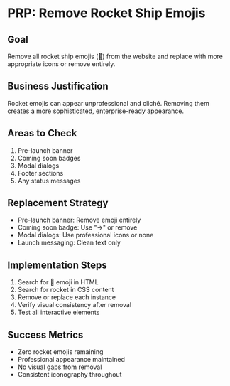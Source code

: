 # PRP: Remove Rocket Ship Emojis

## Goal
Remove all rocket ship emojis (🚀) from the website and replace with more appropriate icons or remove entirely.

## Business Justification
Rocket emojis can appear unprofessional and cliché. Removing them creates a more sophisticated, enterprise-ready appearance.

## Areas to Check
1. Pre-launch banner
2. Coming soon badges
3. Modal dialogs
4. Footer sections
5. Any status messages

## Replacement Strategy
- Pre-launch banner: Remove emoji entirely
- Coming soon badge: Use "→" or remove
- Modal dialogs: Use professional icons or none
- Launch messaging: Clean text only

## Implementation Steps
1. Search for 🚀 emoji in HTML
2. Search for rocket in CSS content
3. Remove or replace each instance
4. Verify visual consistency after removal
5. Test all interactive elements

## Success Metrics
- Zero rocket emojis remaining
- Professional appearance maintained
- No visual gaps from removal
- Consistent iconography throughout 